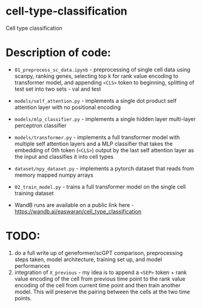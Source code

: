 # cell-type-classification
Cell type classification

# Description of code:


* `01_preprocess_sc_data.ipynb` - preprocessing of single cell data using scanpy, ranking genes, selecting top k for rank value encoding to transformer model, and appending `<CLS>` token to beginning, splitting of test set into two sets - val and test

* `models/self_attention.py` - implements a single dot product self attention layer with no positional encoding

* `models/mlp_classifier.py` - implements a single hidden layer multi-layer perceptron classifier

* `models/transformer.py` -  implements a full transformer model with multiple self attention layers and a MLP classifier that takes the embedding of 0th token (`<CLS>`) output by the last self attention layer as the input and classifies it into cell types 

* `dataset/npy_dataset.py` - implements a pytorch dataset that reads from memory mapped numpy arrays

* `02_train_model.py` - trains a full transformer model on the single cell training dataset

* WandB runs are available on a public link here - https://wandb.ai/easwaran/cell_type_classification

# TODO:
1. do a full write up of geneformer/scGPT comparison, preprocessing steps taken, model architecture, training set up, and model performances
2. integration of `X_previous` - my idea is to append a `<SEP>` token + rank value encoding of the cell from previous time point to the rank value encoding of the cell from current time point and then train another model. This will preserve the pairing between the cells at the two time points.